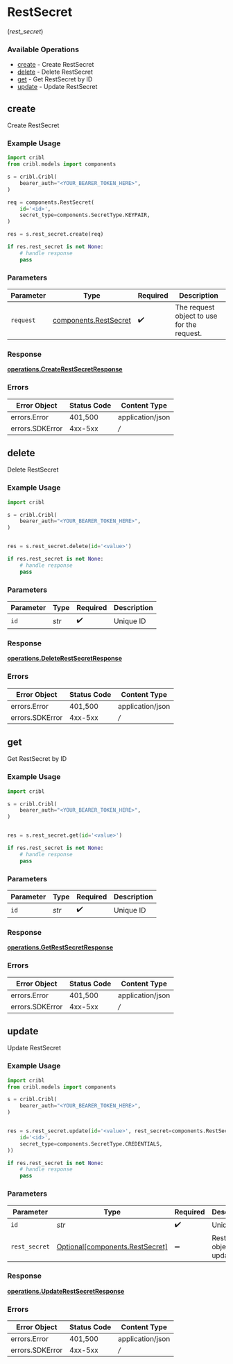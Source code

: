 # RestSecret
(*rest_secret*)

### Available Operations

* [create](#create) - Create RestSecret
* [delete](#delete) - Delete RestSecret
* [get](#get) - Get RestSecret by ID
* [update](#update) - Update RestSecret

## create

Create RestSecret

### Example Usage

```python
import cribl
from cribl.models import components

s = cribl.Cribl(
    bearer_auth="<YOUR_BEARER_TOKEN_HERE>",
)

req = components.RestSecret(
    id='<id>',
    secret_type=components.SecretType.KEYPAIR,
)

res = s.rest_secret.create(req)

if res.rest_secret is not None:
    # handle response
    pass

```

### Parameters

| Parameter                                                      | Type                                                           | Required                                                       | Description                                                    |
| -------------------------------------------------------------- | -------------------------------------------------------------- | -------------------------------------------------------------- | -------------------------------------------------------------- |
| `request`                                                      | [components.RestSecret](../../models/components/restsecret.md) | :heavy_check_mark:                                             | The request object to use for the request.                     |


### Response

**[operations.CreateRestSecretResponse](../../models/operations/createrestsecretresponse.md)**
### Errors

| Error Object     | Status Code      | Content Type     |
| ---------------- | ---------------- | ---------------- |
| errors.Error     | 401,500          | application/json |
| errors.SDKError  | 4xx-5xx          | */*              |

## delete

Delete RestSecret

### Example Usage

```python
import cribl

s = cribl.Cribl(
    bearer_auth="<YOUR_BEARER_TOKEN_HERE>",
)


res = s.rest_secret.delete(id='<value>')

if res.rest_secret is not None:
    # handle response
    pass

```

### Parameters

| Parameter          | Type               | Required           | Description        |
| ------------------ | ------------------ | ------------------ | ------------------ |
| `id`               | *str*              | :heavy_check_mark: | Unique ID          |


### Response

**[operations.DeleteRestSecretResponse](../../models/operations/deleterestsecretresponse.md)**
### Errors

| Error Object     | Status Code      | Content Type     |
| ---------------- | ---------------- | ---------------- |
| errors.Error     | 401,500          | application/json |
| errors.SDKError  | 4xx-5xx          | */*              |

## get

Get RestSecret by ID

### Example Usage

```python
import cribl

s = cribl.Cribl(
    bearer_auth="<YOUR_BEARER_TOKEN_HERE>",
)


res = s.rest_secret.get(id='<value>')

if res.rest_secret is not None:
    # handle response
    pass

```

### Parameters

| Parameter          | Type               | Required           | Description        |
| ------------------ | ------------------ | ------------------ | ------------------ |
| `id`               | *str*              | :heavy_check_mark: | Unique ID          |


### Response

**[operations.GetRestSecretResponse](../../models/operations/getrestsecretresponse.md)**
### Errors

| Error Object     | Status Code      | Content Type     |
| ---------------- | ---------------- | ---------------- |
| errors.Error     | 401,500          | application/json |
| errors.SDKError  | 4xx-5xx          | */*              |

## update

Update RestSecret

### Example Usage

```python
import cribl
from cribl.models import components

s = cribl.Cribl(
    bearer_auth="<YOUR_BEARER_TOKEN_HERE>",
)


res = s.rest_secret.update(id='<value>', rest_secret=components.RestSecret(
    id='<id>',
    secret_type=components.SecretType.CREDENTIALS,
))

if res.rest_secret is not None:
    # handle response
    pass

```

### Parameters

| Parameter                                                                | Type                                                                     | Required                                                                 | Description                                                              |
| ------------------------------------------------------------------------ | ------------------------------------------------------------------------ | ------------------------------------------------------------------------ | ------------------------------------------------------------------------ |
| `id`                                                                     | *str*                                                                    | :heavy_check_mark:                                                       | Unique ID                                                                |
| `rest_secret`                                                            | [Optional[components.RestSecret]](../../models/components/restsecret.md) | :heavy_minus_sign:                                                       | RestSecret object to be updated                                          |


### Response

**[operations.UpdateRestSecretResponse](../../models/operations/updaterestsecretresponse.md)**
### Errors

| Error Object     | Status Code      | Content Type     |
| ---------------- | ---------------- | ---------------- |
| errors.Error     | 401,500          | application/json |
| errors.SDKError  | 4xx-5xx          | */*              |
